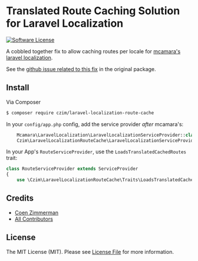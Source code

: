 # Translated Route Caching Solution for Laravel Localization

[![Software License][ico-license]](LICENSE.md)

A cobbled together fix to allow caching routes per locale for [mcamara's laravel localization](https://github.com/mcamara/laravel-localization). 

See the [github issue related to this fix](https://github.com/mcamara/laravel-localization/issues/201) in the original package.


## Install

Via Composer

``` bash
$ composer require czim/laravel-localization-route-cache
```

In your `config/app.php` config, add the service provider *after* mcamara's:

``` php
    Mcamara\LaravelLocalization\LaravelLocalizationServiceProvider::class,
    Czim\LaravelLocalizationRouteCache\LaravelLocalizationServiceProvider::class,
```

In your App's `RouteServiceProvider`, use the `LoadsTranslatedCachedRoutes` trait:

``` php
class RouteServiceProvider extends ServiceProvider
{
    use \Czim\LaravelLocalizationRouteCache\Traits\LoadsTranslatedCachedRoutes;
```

## Credits

- [Coen Zimmerman][link-author]
- [All Contributors][link-contributors]

## License

The MIT License (MIT). Please see [License File](LICENSE.md) for more information.

[ico-version]: https://img.shields.io/packagist/v/czim/laravel-localization-route-cache.svg?style=flat-square
[ico-license]: https://img.shields.io/badge/license-MIT-brightgreen.svg?style=flat-square
[ico-downloads]: https://img.shields.io/packagist/dt/czim/laravel-localization-route-cache.svg?style=flat-square

[link-packagist]: https://packagist.org/packages/czim/laravel-localization-route-cache
[link-downloads]: https://packagist.org/packages/czim/laravel-localization-route-cache
[link-author]: https://github.com/czim
[link-contributors]: ../../contributors
